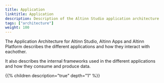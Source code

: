 ```yaml
---
title: Application
linktitle: Application
description: Description of the Altinn Studio application architecture
tags: ["architecture"]
weight: 100
---
```


The Application Architecture for Altinn Studio, Altinn Apps and Altinn Platform describes the different applications and how they interact with eachother.

It also describes the internal frameworks used in the different applications and how they consume and produce data. 

{{% children description="true" depth="1" %}}

